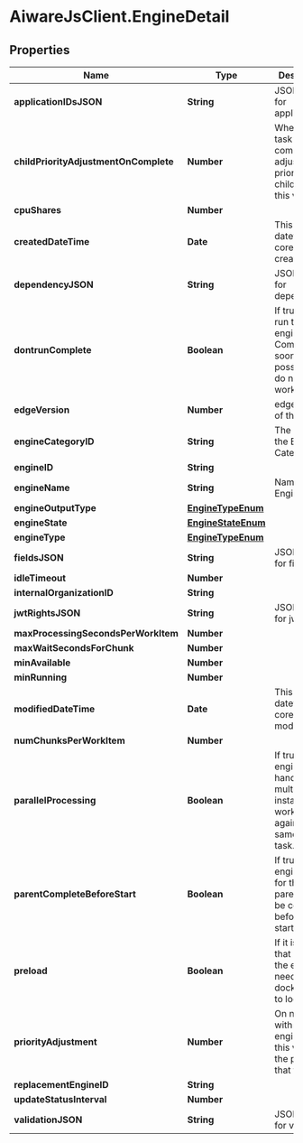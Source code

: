# AiwareJsClient.EngineDetail

## Properties

Name | Type | Description | Notes
------------ | ------------- | ------------- | -------------
**applicationIDsJSON** | **String** | JSON Data for application_id | [optional] 
**childPriorityAdjustmentOnComplete** | **Number** | When this task completes, adjust the priority of child tasks by this value | [optional] 
**cpuShares** | **Number** |  | [optional] 
**createdDateTime** | **Date** | This is the datetime the core was created | [optional] 
**dependencyJSON** | **String** | JSON Data for dependency | [optional] 
**dontrunComplete** | **Boolean** | If true, do not run this engine.  Complete as soon as possible and do not assign work. | [optional] 
**edgeVersion** | **Number** | edge version of the engine | [optional] 
**engineCategoryID** | **String** | The UUID of the Engine Category | [optional] 
**engineID** | **String** |  | [optional] 
**engineName** | **String** | Name of the Engine | [optional] 
**engineOutputType** | [**EngineTypeEnum**](EngineTypeEnum.md) |  | [optional] 
**engineState** | [**EngineStateEnum**](EngineStateEnum.md) |  | [optional] 
**engineType** | [**EngineTypeEnum**](EngineTypeEnum.md) |  | [optional] 
**fieldsJSON** | **String** | JSON Data for fields | [optional] 
**idleTimeout** | **Number** |  | [optional] 
**internalOrganizationID** | **String** |  | [optional] 
**jwtRightsJSON** | **String** | JSON Data for jwt_rights | [optional] 
**maxProcessingSecondsPerWorkItem** | **Number** |  | [optional] 
**maxWaitSecondsForChunk** | **Number** |  | [optional] 
**minAvailable** | **Number** |  | [optional] 
**minRunning** | **Number** |  | [optional] 
**modifiedDateTime** | **Date** | This is the datetime the core was last modified. | [optional] 
**numChunksPerWorkItem** | **Number** |  | [optional] 
**parallelProcessing** | **Boolean** | If true, the engine can handle multiple instances working against the same chunk task. | [optional] 
**parentCompleteBeforeStart** | **Boolean** | If true, the engine waits for the parent(s) to be complete before starting | [optional] 
**preload** | **Boolean** | If it is &#x60;true&#x60;, that means the engine need to pull docker image to local | [optional] 
**priorityAdjustment** | **Number** | On new tasks with this engine, add this value to the priority of that task | [optional] 
**replacementEngineID** | **String** |  | [optional] 
**updateStatusInterval** | **Number** |  | [optional] 
**validationJSON** | **String** | JSON Data for validation | [optional] 


